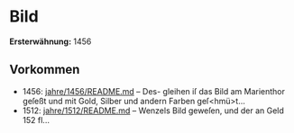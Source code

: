 # Bild

**Ersterwähnung:** 1456

## Vorkommen
- 1456: [jahre/1456/README.md](../jahre/1456/README.md) – Des-
gleihen iſ das Bild am Marienthor geſeßt und mit
Gold, Silber und andern Farben geſ<hmü>t...
- 1512: [jahre/1512/README.md](../jahre/1512/README.md) – Wenzels Bild geweſen, und
der an Geld 152 fl...
